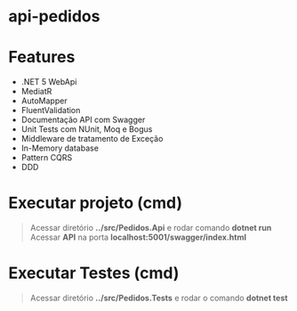 # api-pedidos

# Features
* .NET 5 WebApi
* MediatR
* AutoMapper
* FluentValidation
* Documentação API com Swagger
* Unit Tests com NUnit, Moq e Bogus
* Middleware de tratamento de Exceção
* In-Memory database
* Pattern CQRS
* DDD

# Executar projeto (cmd)
> Acessar diretório **../src/Pedidos.Api** e rodar comando **dotnet run**<br />
> Acessar **API** na porta **localhost:5001/swagger/index.html**

# Executar Testes (cmd)
> Acessar diretório **../src/Pedidos.Tests** e rodar o comando **dotnet test**<br />

